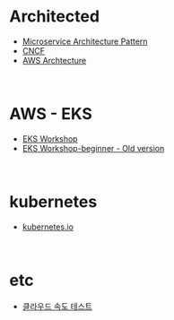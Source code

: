 # Architected

- [Microservice Architecture Pattern](https://microservices.io/)
- [CNCF](https://www.cncf.io/)
- [AWS Archtecture](https://wellarchitectedlabs.com/)

<br>

# AWS - EKS

- [EKS Workshop](https://www.eksworkshop.com/)
- [EKS Workshop-beginner - Old version](https://archive.eksworkshop.com/beginner/)


<br>

# kubernetes

- [kubernetes.io](https://kubernetes.io/)


<br>

# etc

- [클라우드 속도 테스트](https://cloudpingtest.com/aws)
